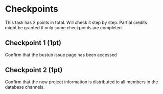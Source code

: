 # Checkpoints
This task has 2 points in total. Will check it step by step. Partial credits might be granted if only some checkpoints are completed.

## Checkpoint 1 (1pt)

Confirm that the bustub issue page has been accessed

## Checkpoint 2 (1pt)

Confirm that the new project information is distributed to all members in the database channels.
